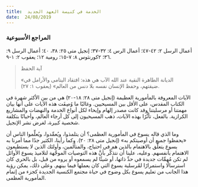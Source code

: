 ```yaml
---
title:  الخدمة في كنيسة العهد الجديد
date:  24/08/2019
---
```


### المراجع الأسبوعية
أعمال الرسل ٢: ٤٢-٤٧؛ أعمال الرس ٤: ٣٢-٣٧؛ إنجيل متى ٢٥: ٣٨، ٤٠؛ أعمال الرسل ٩: ٣٦؛ ٢كورنثوس ٨: ٧-١٥؛ رومية ١٢؛ يعقوب ٢: ١-٩.

> <p>آية الحفظ</p>
> «الديانة الطاهرة النقية عند الله الآب هي هذه: افتقاد اليتامى والأرامل في ضيقتهم، وحفظ الإنسان نفسه بلا دنس من العالم» (يعقوب ١: ٢٧).

الآيات المعروفة بالمأمورية العظيمة (إنجيل متى ٢٨: ١٨-٢٠) هي من بين الأكثر شهرة في الكتاب المقدس، على الأقل بين المسيحيين. وغالبًا ما وُصِفَت هذه الآيات على أنها بيان مهمتنا أو مرسليتنا وقد كانت مصدر إلهام وإيحاء لكل أنواع  الخدمة والنهضات والمشاريع الكرازية. بالفعل، تأثُّرًا بهذه الآيات، ذهب المسيحيون إلى كل أرجاء العالم، وأحيانًا بتكلفة شخصية كبيرة، لغرض نشر الإنجيل.

وما الذي قاله يسوع في المأمورية العظمى؟ أن يتلمذوا، ويُعمِّدوا، ويُعلِّموا الناس أن «يحفظوا جميع أن أوصيتكم به» (إنجيل متى ٢٨: ٢٠). وكما رأينا، الكثير جدًا مما أمرنا به يسوع يتعلَّق بالاهتمام بالذين هم في احتياج، والمتألمين، وأولئك الذين لا يستطيعون الاهتمام بأنفسهم. وعليه، علينا أن نتذكَّر بأنَّ هذه التوصيات الموجَّهة لتلاميذ يسوع الأوائل لم تكن مُهمِّات جديدة في حدِّ ذاتها، أو شيئًا لم يسمعوه أو يروه من قبل، بل بالحري كان استرسالًا واستمرارًا لمُرسلية يسوع التي كان يعملها فيما بينهم. وعلى ذلك، يمكن رؤية هذا الجانب من تعليم يسوع بكل وضوح في حياة مجتمع الكنسية الجديدة كجزء من إتمام المأمورية العظمى.